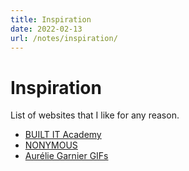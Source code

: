 ```yaml
---
title: Inspiration
date: 2022-02-13
url: /notes/inspiration/
---
```


# Inspiration

List of websites that I like for any reason.

- [BUILT IT Academy](https://thehiddenjoboffer.net/)
- [NONYMOUS](https://nonymous.com/)
- [Aurélie Garnier GIFs](https://wepresent.wetransfer.com/stories/aurelie-garnier-on-movement-and-gifs)